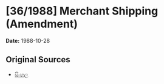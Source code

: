 # [36/1988] Merchant Shipping (Amendment)

**Date:** 1988-10-28

## Original Sources

- [සිංහල](https://documents.gov.lk/view/acts/1988/10/36-1988_S.pdf)

